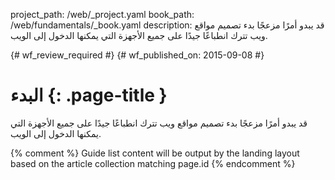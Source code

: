 project_path: /web/_project.yaml
book_path: /web/fundamentals/_book.yaml
description: قد يبدو أمرًا مزعجًا بدء تصميم مواقع ويب تترك انطباعًا جيدًا على جميع الأجهزة التي يمكنها الدخول إلى الويب.

{# wf_review_required #}
{# wf_published_on: 2015-09-08 #}

# البدء {: .page-title }




قد يبدو أمرًا مزعجًا بدء تصميم مواقع ويب تترك انطباعًا جيدًا على جميع الأجهزة التي يمكنها الدخول إلى الويب.

{% comment %}
Guide list content will be output by the landing layout based on the article collection matching page.id
{% endcomment %}


